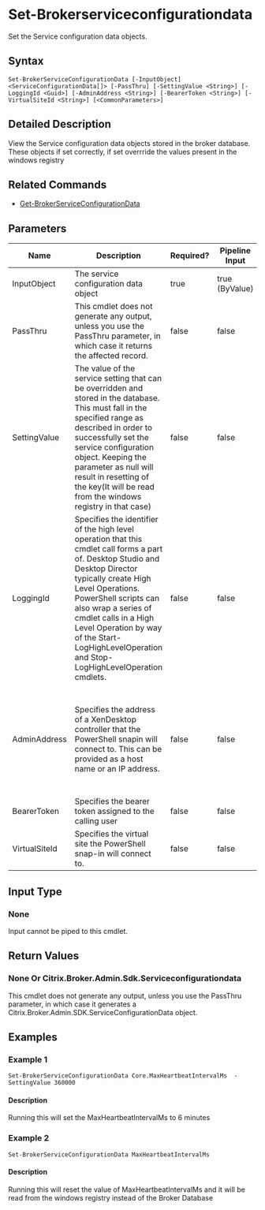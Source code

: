 ﻿
# Set-Brokerserviceconfigurationdata
Set the Service configuration data objects.
## Syntax
```
Set-BrokerServiceConfigurationData [-InputObject] <ServiceConfigurationData[]> [-PassThru] [-SettingValue <String>] [-LoggingId <Guid>] [-AdminAddress <String>] [-BearerToken <String>] [-VirtualSiteId <String>] [<CommonParameters>]
```
## Detailed Description
View the Service configuration data objects stored in the broker database. These objects if set correctly, if set overrride the values present in the windows registry


## Related Commands

* [Get-BrokerServiceConfigurationData](./Get-BrokerServiceConfigurationData/)
## Parameters
| Name   | Description | Required? | Pipeline Input | Default Value |
| --- | --- | --- | --- | --- |
| InputObject | The service configuration data object | true | true (ByValue) |  |
| PassThru | This cmdlet does not generate any output, unless you use the PassThru parameter, in which case it returns the affected record. | false | false | False |
| SettingValue | The value of the service setting that can be overridden and stored in the database. This must fall in the specified range as described in order to successfully set the service configuration object. Keeping the parameter as null will result in resetting of the key(It will be read from the windows registry in that case) | false | false |  |
| LoggingId | Specifies the identifier of the high level operation that this cmdlet call forms a part of. Desktop Studio and Desktop Director typically create High Level Operations. PowerShell scripts can also wrap a series of cmdlet calls in a High Level Operation by way of the Start-LogHighLevelOperation and Stop-LogHighLevelOperation cmdlets. | false | false |  |
| AdminAddress | Specifies the address of a XenDesktop controller that the PowerShell snapin will connect to. This can be provided as a host name or an IP address. | false | false | Localhost. Once a value is provided by any cmdlet, this value will become the default. |
| BearerToken | Specifies the bearer token assigned to the calling user | false | false |  |
| VirtualSiteId | Specifies the virtual site the PowerShell snap-in will connect to. | false | false |  |

## Input Type

### None
Input cannot be piped to this cmdlet.
## Return Values

### None Or Citrix.Broker.Admin.Sdk.Serviceconfigurationdata
This cmdlet does not generate any output, unless you use the PassThru parameter, in which case it generates a Citrix.Broker.Admin.SDK.ServiceConfigurationData object.
## Examples

### Example 1
```
Set-BrokerServiceConfigurationData Core.MaxHeartbeatIntervalMs  -SettingValue 360000
```
#### Description
Running this will set the MaxHeartbeatIntervalMs to 6 minutes
### Example 2
```
Set-BrokerServiceConfigurationData MaxHeartbeatIntervalMs
```
#### Description
Running this will reset the value of MaxHeartbeatIntervalMs and it will be read from the windows registry instead of the Broker Database
